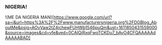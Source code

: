 ### NIGERIA!
!(ME DA NIGERIA MAN)[https://www.google.com/url?sa=i&url=https%3A%2F%2Fwww.manufacturersnigeria.org%2FDGBlog_AboutMe&psig=AOvVaw2tZ4jchewFUHWb1546puQm&ust=1611850431559000&source=images&cd=vfe&ved=0CAIQjRxqFwoTCKDu7_bAvO4CFQAAAAAdAAAAABAD]
<!--
**seanbutbased/seanbutbased** is a ✨ _special_ ✨ repository because its `README.md` (this file) appears on your GitHub profile.

Here are some ideas to get you started:

- 🔭 I’m currently working on ...
- 🌱 I’m currently learning ...
- 👯 I’m looking to collaborate on ...
- 🤔 I’m looking for help with ...
- 💬 Ask me about ...
- 📫 How to reach me: ...
- 😄 Pronouns: ...
- ⚡ Fun fact: ...
-->
